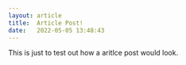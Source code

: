```yaml
---
layout: article
title:  Article Post!
date:   2022-05-05 13:48:43
---
```


This is just to test out how a aritlce post would look.
